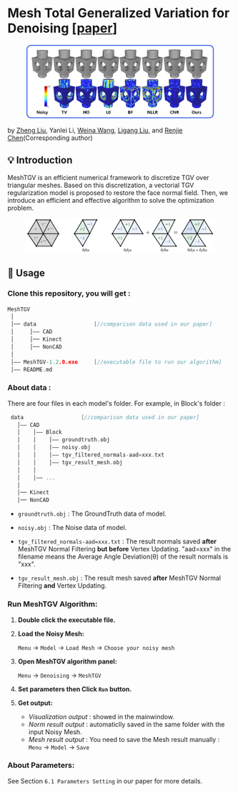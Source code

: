 # Mesh Total Generalized Variation for Denoising [[paper](https://ieeexplore.ieee.org/document/9453151)]

<figure><img src='images/figure1.png' width='900'/></figure>

<!-- ![figure 1. Comparison of denoising result](images/figure1.png) -->

 by [Zheng Liu](https://labzhengliu.github.io/), Yanlei Li, [Weina Wang](https://www.researchgate.net/profile/Weina-Wang-6), [Ligang Liu](http://staff.ustc.edu.cn/~lgliu/), and [Renjie Chen](http://staff.ustc.edu.cn/~renjiec/)(Corresponding author)

## :bulb: Introduction
MeshTGV is an efficient numerical framework to discretize TGV over triangular meshes.
Based on this discretization, a vectorial TGV regularization model is proposed to restore the face normal field. Then, we introduce an efficient and effective algorithm to solve the optimization problem.

<figure><img src='images/figure2.png' width='900'/></figure>

<!-- ![figure 2. Illustration of the second-order directional derivatives](images/figure2.png) -->

## :wrench: Usage

### Clone this repository, you will get :
   
   ```c++
   MeshTGV
    │
    │── data                  [//comparison data used in our paper]
    │     │—— CAD
    │     │── Kinect
    │     │── NonCAD
    │
    │—— MeshTGV-1.2.0.exe     [//executable file to run our algorithm]
    │—— README.md
   ```

### About data :
   There are four files in each model's folder. For example, in Block's folder :

   ```c++
    data                  [//comparison data used in our paper]
      │—— CAD
      │    │—— Block
      │    │    │—— groundtruth.obj
      │    │    │—— noisy.obj
      │    │    │—— tgv_filtered_normals-aad=xxx.txt
      │    │    │—— tgv_result_mesh.obj
      │    │
      │    │—— ...
      │
      │── Kinect
      │── NonCAD

   ```
   
   - `groundtruth.obj` : 
   The GroundTruth data of model.

   - `noisy.obj` : 
   The Noise data of model.

   - `tgv_filtered_normals-aad=xxx.txt` : 
   The result normals saved **after** MeshTGV Normal Filtering **but before** Vertex Updating. 
   "aad=xxx" in the filename means the Average Angle Deviation(θ) of the result normals is "xxx".

   - `tgv_result_mesh.obj` : 
   The result mesh saved **after** MeshTGV Normal Filtering **and** Vertex Updating.
   

### Run MeshTGV Algorithm:

1. **Double click the executable file.**

2. **Load the Noisy Mesh:**
   
   `Menu` &#8594; `Model` &#8594; `Load Mesh` &#8594; `Choose your noisy mesh`

3. **Open MeshTGV algorithm panel:**

   `Menu` &#8594; `Denoising` &#8594; `MeshTGV`

4. **Set parameters then Click `Run` button.**

5. **Get output:**
   
   - *Visualization output* : showed in the mainwindow.
   - *Norm result output* : automaticlly saved in the same folder with the input Noisy Mesh.
   - *Mesh result output* : You need to save the Mesh result manually :
   `Menu` &#8594; `Model` &#8594; `Save`


### About Parameters:

   See Section ```6.1 Parameters Setting``` in our paper for more details.